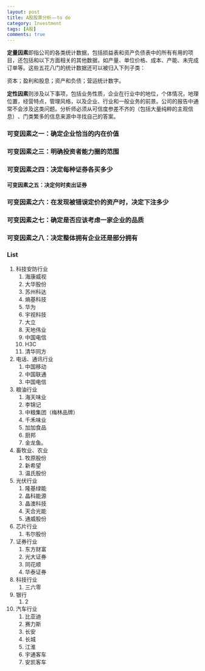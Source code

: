 ```yaml
---
layout: post
title: A股股票分析——to do
category: Investment
tags: [A股]
comments: true
---
```



**定量因素**即指公司的各类统计数据，包括损益表和资产负债表中的所有有用的项目，还包括和以下方面相关的其他数据，如产量、单位价格、成本、产能、未完成订单等。这些五花八门的统计数据还可以被归入下列子类：

资本；盈利和股息；资产和负债；营运统计数字。

**定性因素**则涉及以下事项，包括业务性质，企业在行业中的地位，个体情况，地理位置，经营特点，管理风格，以及企业、行业和一般业务的前景。公司的报告中通常不会涉及这类问题。分析师必须从可信度参差不齐的（包括大量纯粹的主观信息）​、门类繁多的信息来源中寻找自己的答案。

### 可变因素之一：确定企业恰当的内在价值

### 可变因素之三：明确投资者能力圈的范围

### 可变因素之四：决定每种证券各买多少

#### 可变因素之五：决定何时卖出证券

### 可变因素之六：在发现被错误定价的资产时，决定下注多少

### 可变因素之七：确定是否应该考虑一家企业的品质

### 可变因素之八：决定整体拥有企业还是部分拥有

### List

1. 科技安防行业
   1. 海康威视
   2. 大华股份
   3. 苏州科达
   4. 熵基科技
   5. 华为
   6. 宇视科技
   7. 大立
   8. 天地伟业
   9. 中国电信
   10. H3C
   11. 清华同方
2. 电话、通讯行业
   1. 中国移动
   2. 中国联通
   3. 中国电信
3. 粮油行业
   1. 海天味业
   2. 李锦记
   3. 中粮集团（梅林品牌）
   4. 千禾味业
   5. 加加食品
   6. 厨邦
   7. 金龙鱼。
4. 畜牧业、农业
   1. 牧原股份
   2. 新希望
   3. 温氏股份
5. 光伏行业
   1. 隆基绿能
   2. 晶科能源
   3. 晶澳科技
   4. 天合光能
   5. 通威股份
6. 芯片行业
   1. 韦尔股份
7. 证券行业
   1. 东方财富
   2. 光大证券
   3. 同花顺
   4. 华泰证券
8. 科技行业
   1. 三六零
9. 银行
   1. 2
10. 汽车行业
    1. 比亚迪
    2. 赛力斯
    3. 长安
    4. 长城
    5. 江淮
    6. 宇通客车
    7. 安凯客车
